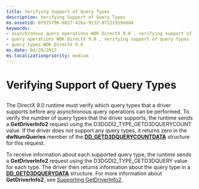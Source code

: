 ```yaml
---
title: Verifying Support of Query Types
description: Verifying Support of Query Types
ms.assetid: 0f925796-d827-42ba-9232-8f221919e6d4
keywords:
- asynchronous query operations WDK DirectX 9.0 , verifying support of query types
- query operations WDK DirectX 9.0 , verifying support of query types
- query types WDK DirectX 9.0
ms.date: 04/20/2017
ms.localizationpriority: medium
---
```


# Verifying Support of Query Types


## <span id="ddk_verifying_support_of_query_types_gg"></span><span id="DDK_VERIFYING_SUPPORT_OF_QUERY_TYPES_GG"></span>


The DirectX 9.0 runtime must verify which query types that a driver supports before any asynchronous query operations can be performed. To verify the number of query types that the driver supports, the runtime sends a **GetDriverInfo2** request using the D3DGDI2\_TYPE\_GETD3DQUERYCOUNT value. If the driver does not support any query types, it returns zero in the **dwNumQueries** member of the [**DD\_GETD3DQUERYCOUNTDATA**](/windows-hardware/drivers/ddi/d3dhal/ns-d3dhal-_dd_getd3dquerycountdata) structure for this request.

To receive information about each supported query type, the runtime sends a **GetDriverInfo2** request using the D3DGDI2\_TYPE\_GETD3DQUERY value for each type. The driver then returns information about the query type in a [**DD\_GETD3DQUERYDATA**](/windows-hardware/drivers/ddi/d3dhal/ns-d3dhal-_dd_getd3dquerydata) structure. For more information about **GetDriverInfo2**, see [Supporting GetDriverInfo2](supporting-getdriverinfo2.md).

 

